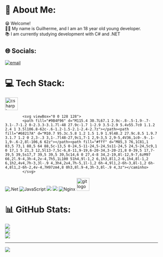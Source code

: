# 💫 About Me:
😁 Welcome!<br>👦🏻 My name is Guilherme, and I am an 18 year old young developer.<br>📚 I am currently studying development with C# and .NET


## 🌐 Socials:
[![email](https://img.shields.io/badge/Email-D14836?logo=gmail&logoColor=white)](mailto:guilhermecosta.tech@gmail.com) 

# 💻 Tech Stack:
<img src="https://cdn.jsdelivr.net/gh/devicons/devicon/icons/csharp/csharp-original.svg" height="42" alt="csharp logo" />

            <svg viewBox="0 0 128 128">
            <path fill="#9B4F96" d="M115.4 30.7L67.1 2.9c-.8-.5-1.9-.7-3.1-.7-1.2 0-2.3.3-3.1.7l-48 27.9c-1.7 1-2.9 3.5-2.9 5.4v55.7c0 1.1.2 2.4 1 3.5l106.8-62c-.6-1.2-1.5-2.1-2.4-2.7z"></path><path fill="#68217A" d="M10.7 95.3c.5.8 1.2 1.5 1.9 1.9l48.2 27.9c.8.5 1.9.7 3.1.7 1.2 0 2,3-.3 3,1-.7l48-27,9c1,7-1 2,9-3,5 2,9-5,4V36,1c0-.9-.1-1,9-.6-2,8l-106,6 62z"></path><path fill="#fff" d="M85,3 76,1C81,1 83,5 73,1 88,5 64 88,5c-13,5 0-24,5-11-24,5-24,5s11-24,5 24,5-24,5c9,1 0 17,1 5 21,3 12,5l13-7,5c-6,8-11,9-19,6-20-34,3-20-21,8 0-39,5 17,7-39,5 39,5s17,7 39,5 39,5 39,5c14,6 0 27,4-8 34,2-19,8l-12,9-7,6zM97 66,2l.9-4,3h-4,2v-4,7h5,1L100 51h4,9l-1,2 6,1h3,8l1,2-6,1h4,8l-1,2 6,1h2,4v4,7h-3,3l-.9 4,3h4,2v4,7h-5,1l-1,2 6h-4,9l1,2-6h-3,8l-1,2 6h-4,8l1,2-6h-2,4v-4,7H97zm4,8 0h3,8l.9-4,3h-3,8l-.9 4,3z"></caminho>
            </svg>
          
 ![.Net](https://img.shields.io/badge/.NET-5C2D91?style=flat-square&logo=.net&logoColor=white)
 ![JavaScript](https://img.shields.io/badge/javascript-%23323330.svg?style=flat-square&logo=javascript&logoColor=%23F7DF1E) 
<img src="https://cdn.jsdelivr.net/gh/devicons/devicon@latest/icons/python/python-original.svg" /> 
<img src="https://cdn.jsdelivr.net/gh/devicons/devicon@latest/icons/googlecloud/googlecloud-original.svg" />
![Nginx](https://img.shields.io/badge/nginx-%23009639.svg?style=flat-square&logo=nginx&logoColor=white)
 <img src="https://cdn.jsdelivr.net/gh/devicons/devicon/icons/git/git-original.svg" height="42" alt="git logo" />

# 📊 GitHub Stats:
![](https://github-readme-stats.vercel.app/api?username=GuilhermeCosta-Tech&theme=dark&hide_border=true&include_all_commits=false&count_private=false)<br/>
![](https://nirzak-streak-stats.vercel.app/?user=GuilhermeCosta-Tech&theme=dark&hide_border=true)<br/>
![](https://github-readme-stats.vercel.app/api/top-langs/?username=GuilhermeCosta-Tech&theme=dark&hide_border=true&include_all_commits=false&count_private=false&layout=compact)

---
[![](https://visitcount.itsvg.in/api?id=GuilhermeCosta-Tech&icon=0&color=0)](https://visitcount.itsvg.in)

